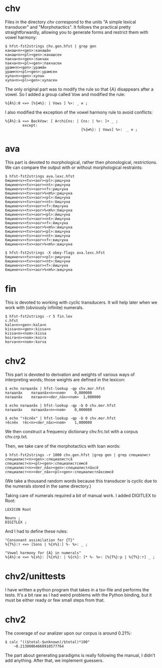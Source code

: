 # chv
Files in the directory *chv* correspond to the units "A simple lexical transducer" and "Morphotactics". It follows the practical pretty straightforwardly, allowing you to generate forms and restrict them with vowel harmony:
```
$ hfst-fst2strings chv.gen.hfst | grep gen
канаш<n><gen>:канашӑн
канаш<n><pl><gen>:канашсен
пакча<n><gen>:пакчан
пакча<n><pl><gen>:пакчасен
урам<n><gen>:урамӑн
урам<n><pl><gen>:урамсен
хула<n><gen>:хулан
хула<n><pl><gen>:хуласен
```
The only original part was to modify the rule so that {A} disappears after a vowel. So I added a group called Vow and modified the rule:
```
%{Ă%}:0 <=> [%{м%}: | Vows ] %>: _ н ;
```
I also modified the exception of the vowel harmony rule to avoid conflicts:
```
%{Ă%}:ӑ <=> BackVow: [ ArchiCns: | Cns: | %>: ]+ _ ;
        except:
                                   [%{м%}: | Vows] %>:  _ н ;
```
# ava
This part is devoted to morphological, rather then phonological, restrictions. We can compare the output with or without morphological restraints:
```
$ hfst-fst2strings ava.lexc.hfst 
бицине<v><tv><aor><pl>:риц>уна
бицине<v><tv><aor><nt>:риц>уна
бицине<v><tv><aor><f>:риц>уна
бицине<v><tv><aor>%<m%>:риц>уна
бицине<v><tv><aor><pl>:биц>уна
бицине<v><tv><aor><nt>:биц>уна
бицине<v><tv><aor><f>:биц>уна
бицине<v><tv><aor>%<m%>:биц>уна
бицине<v><tv><aor><pl>:йиц>уна
бицине<v><tv><aor><nt>:йиц>уна
бицине<v><tv><aor><f>:йиц>уна
бицине<v><tv><aor>%<m%>:йиц>уна
бицине<v><tv><aor><pl>:виц>уна
бицине<v><tv><aor><nt>:виц>уна
бицине<v><tv><aor><f>:виц>уна
бицине<v><tv><aor>%<m%>:виц>уна

$ hfst-fst2strings -X obey-flags ava.lexc.hfst
бицине<v><tv><aor><pl>:риц>уна
бицине<v><tv><aor><nt>:биц>уна
бицине<v><tv><aor><f>:йиц>уна
бицине<v><tv><aor>%<m%>:виц>уна
```

# fin
This is devoted to working with cyclic transducers. It will help later when we work with (obviously infinite) numerals.
```
$ hfst-fst2strings -r 5 fin.lex
c.hfst
kala<n><gen>:kala>n
kissa<n><gen>:kissa>n
kissa<n><nom>:kissa
koira<n><nom>:koira
korva<n><nom>:korva
```

# chv2
This part is devoted to derivation and weights of various ways of interpreting words; those weights are defined in the lexicon:
```
$ echo патшалӑх | hfst-lookup -qp chv.mor.hfst 
патшалӑх	патшалӑх<n><nom>	0,000000
патшалӑх	патша<n><der_лӑх><nom>	1,000000

$ echo патшалӑх | hfst-lookup -qp -b 0 chv.mor.hfst 
патшалӑх	патшалӑх<n><nom>	0,000000

$ echo "тӗслӗх" | hfst-lookup -qp -b 0 chv.mor.hfst 
тӗслӗх	тӗс<n><der_лӑх><nom>	1,000000
```
We then construct a frequency dictionary chv.frc.txt with a corpus chv.crp.txt.

Then, we take care of the morphotactics with loan words:
```
$ hfst-fst2strings -r 1000 chv.gen.hfst |grep gen | grep специалист
специалист<n><gen>:специалистсӑ
специалист<n><pl><gen>:специалистсемсӗ
специалист<n><der_лӑх><gen>:специалистлӑхсӗ
специалист<n><der_лӑх><pl><gen>:специалистлӑхсемсӗ
```
(We take a thousand random words because this transducer is cyclic due to the numerals stored in the same directory.)

Taking care of numerals required a bit of manual work.
I added DIGITLEX to Root:

```
LEXICON Root

Nouns ;
DIGITLEX ;
```

And I had to define these rules:
```
"Consonant assimilation for {Т}"
%{Т%}:т <=> [Sons | %{л%}:] %- %>: _ ;

"Vowel harmony for {A} in numerals"
%{А%}:е <=> %{э%}: [%{л%}: | %{с%}: ]* %- %>: [%{Т%}:р | %{Т%}:т] _ ;
```

# chv2/unittests
I have written a python program that takes in a tsv-file and performs the tests. It's a bit raw as I had weird problems with the Python binding, but it must be either ready or few small steps from that.

# chv2
The coverage of our analizer upon our corpus is around 0.21%:
```
$ calc "(($total-$unknown)/$total)*100"
	~0.21300064660910577764

```
The part about generating paradigms is really following the manual, I didn't add anything.
After that, we implement guessers.



